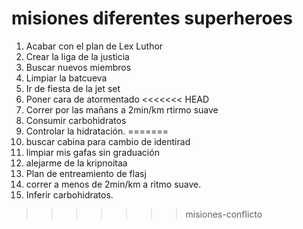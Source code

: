 # misiones diferentes superheroes

1. Acabar con el plan de Lex Luthor
2. Crear la liga de la justicia
3. Buscar nuevos miembros
4. Limpiar la batcueva
5. Ir de fiesta de la jet set
6. Poner cara de atormentado
<<<<<<< HEAD
7. Correr por las mañans a 2min/km rtirmo suave
8. Consumir carbohidratos
9. Controlar la hidratación.
=======
7. buscar cabina para cambio de identirad
8. limpiar mis gafas sin graduación
9. alejarme de la kripnoitaa
10. Plan de entreamiento de flasj
11.  correr a menos de 2min/km a ritmo suave.
12. Inferir carbohidratos.
>>>>>>> misiones-conflicto
